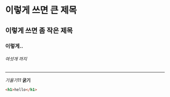 # 이렇게 쓰면 큰 제목
## 이렇게 쓰면 좀 작은 제목
### 이렇게..
###### 여섯개 까지

---

*기울기11*
**굵기**

```html
<h1>hello</h1>
```
